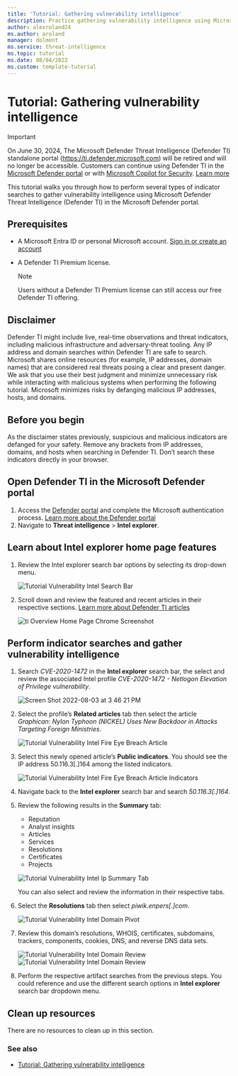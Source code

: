 ```yaml
--- 
title: 'Tutorial: Gathering vulnerability intelligence'
description: Practice gathering vulnerability intelligence using Microsoft Defender Threat Intelligence (Defender TI).
author: alexroland24
ms.author: aroland
manager: dolmont
ms.service: threat-intelligence 
ms.topic: tutorial
ms.date: 08/04/2022
ms.custom: template-tutorial
---
```


# Tutorial: Gathering vulnerability intelligence

>[!IMPORTANT] 
> On June 30, 2024, The Microsoft Defender Threat Intelligence (Defender TI) standalone portal (https://ti.defender.microsoft.com) will be retired and will no longer be accessible. Customers can continue using Defender TI in the [Microsoft Defender portal](https://aka.ms/mdti-intel-explorer) or with [Microsoft Copilot for Security](security-copilot-and-defender-threat-intelligence.md). [Learn more](https://aka.ms/mdti-standaloneportal)


This tutorial walks you through how to perform several types of indicator searches to gather vulnerability intelligence using Microsoft Defender Threat Intelligence (Defender TI) in the Microsoft Defender portal.

## Prerequisites

- A Microsoft Entra ID or personal Microsoft account. [Sign in or create an account](https://signup.microsoft.com/)
- A Defender TI Premium license.

    > [!NOTE]
    > Users without a Defender TI Premium license can still access our free Defender TI offering.

## Disclaimer

Defender TI might include live, real-time observations and threat indicators, including malicious infrastructure and adversary-threat tooling. Any IP address and domain searches within Defender TI are safe to search. Microsoft shares online resources (for example, IP addresses, domain names) that are considered real threats posing a clear and present danger. We ask that you use their best judgment and minimize unnecessary risk while interacting with malicious systems when performing the following tutorial. Microsoft minimizes risks by defanging malicious IP addresses, hosts, and domains.

## Before you begin

As the disclaimer states previously, suspicious and malicious indicators are defanged for your safety. Remove any brackets from IP addresses, domains, and hosts when searching in Defender TI. Don’t search these indicators directly in your browser.

## Open Defender TI in the Microsoft Defender portal

1. Access the [Defender portal](https://security.microsoft.com/) and complete the Microsoft authentication process. [Learn more about the Defender portal](/defender-xdr/microsoft-365-defender-portal)
2. Navigate to **Threat intelligence** > **Intel explorer**.

## Learn about Intel explorer home page features

1. Review the Intel explorer search bar options by selecting its drop-down menu.

    ![Tutorial Vulnerability Intel Search Bar](media/tutorialVulnerabilityIntelSearchBar.png)

2. Scroll down and review the featured and recent articles in their respective sections. [Learn more about Defender TI articles](what-is-microsoft-defender-threat-intelligence-defender-ti.md#articles)

    ![ti Overview Home Page Chrome Screenshot](media/intel-explorer.png)
    
## Perform indicator searches and gather vulnerability intelligence

1. Search *CVE-2020-1472* in the **Intel explorer** search bar, the select and review the associated Intel profile *CVE-2020-1472 - Netlogon Elevation of Privilege vulnerability*.

    ![Screen Shot 2022-08-03 at 3 46 21 PM](media/tutorial-vuln-netlogon-article.png)

2. Select the profile’s **Related articles** tab then select the article *Graphican: Nylon Typhoon (NICKEL) Uses New Backdoor in Attacks Targeting Foreign Ministries*.

    ![Tutorial Vulnerability Intel Fire Eye Breach Article](media/tutorial-vuln-related-articles.png)

3. Select this newly opened article’s **Public indicators**. You should see the IP address 50.116.3[.]164 among the listed indicators.

    ![Tutorial Vulnerability Intel Fire Eye Breach Article Indicators](media/tutorial-vuln-public-indicators.png)

4. Navigate back to the **Intel explorer** search bar and search *50.116.3[.]164*.
5. Review the following results in the **Summary** tab: 
   - Reputation
   - Analyst insights
   - Articles
   - Services
   - Resolutions
   - Certificates
   - Projects
      
    ![Tutorial Vulnerability Intel Ip Summary Tab](media/tutorial-vuln-ip-summary.png)

    You can also select and review the information in their respective tabs. 

6. Select the **Resolutions** tab then select *piwik.enpers[.]com*.

    ![Tutorial Vulnerability Intel Domain Pivot](media/tutorial-vuln-resolutions.png)

7. Review this domain’s resolutions, WHOIS, certificates, subdomains, trackers, components, cookies, DNS, and reverse DNS data sets.

    ![Tutorial Vulnerability Intel Domain Review](media/tutorial-vuln-piwik-resolutions.png)
    ![Tutorial Vulnerability Intel Domain Review](media/tutorial-vuln-piwik-whois.png)
10. Perform the respective artifact searches from the previous steps. You could reference and use the different search options in **Intel explorer** search bar dropdown menu.

## Clean up resources

There are no resources to clean up in this section.

### See also
- [Tutorial: Gathering vulnerability intelligence](gathering-threat-intelligence-and-infrastructure-chaining.md)

